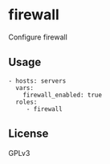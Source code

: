 firewall
=========================

Configure firewall


Usage
-------------------------

    - hosts: servers
      vars:
        firewall_enabled: true
      roles:
         - firewall


License
-------------------------

GPLv3
